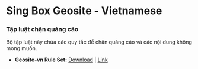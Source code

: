 # Sing Box Geosite - Vietnamese

### Tập luật chặn quảng cáo
Bộ tập luật này chứa các quy tắc để chặn quảng cáo và các nội dung không mong muốn.

- **Geosite-vn Rule Set:** [Download](/../../raw/rule-set/Geosite-vn.srs) | [Link](/../../raw/rule-set/Geosite-vn.json)
